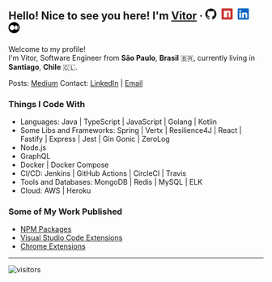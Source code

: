 ## Hello! Nice to see you here! I'm [Vitor](https://vitorsalgado.github.io/) · <a href="https://github.com/vitorsalgado"><img alt="Github Profile" width="22px" src="assets/github.svg" /></a>&nbsp;&nbsp;<a href="https://www.npmjs.com/~vitor.salgado"><img alt="NPM Packages" width="22px" src="assets/npm.svg" /></a>&nbsp;&nbsp;<a href="https://www.linkedin.com/in/vitorsalgado/"><img alt="LinkedIn Profile" width="22px" src="assets/linkedin.svg" /></a>&nbsp;&nbsp;<a href="https://medium.com/@vtrsalgado/"><img alt="Medium" width="22px" src="assets/medium.svg" /></a>

Welcome to my profile!  
I'm Vitor, Software Engineer from **São Paulo**, **Brasil** 🇧🇷, currently living in **Santiago**, **Chile** 🇨🇱.  

Posts: [Medium](https://medium.com/@vtrsalgado)
Contact: [LinkedIn](https://www.linkedin.com/in/vitorsalgado/?locale=en_US) | [Email](mailto:vsalgadopb@gmail.com)

### Things I Code With

- Languages: Java | TypeScript | JavaScript | Golang | Kotlin
- Some Libs and Frameworks: Spring | Vertx | Resilience4J | React | Fastify | Express | Jest | Gin Gonic | ZeroLog
- Node.js
- GraphQL
- Docker | Docker Compose
- CI/CD: Jenkins | GitHub Actions | CircleCI | Travis
- Tools and Databases: MongoDB | Redis | MySQL | ELK
- Cloud: AWS | Heroku

### Some of My Work Published

- [NPM Packages](https://www.npmjs.com/~vitor.salgado)
- [Visual Studio Code Extensions](https://marketplace.visualstudio.com/search?term=publisher%3A%22Vitor%20Hugo%20Salgado%22&target=VSCode&category=All%20categories&sortBy=Relevance)
- [Chrome Extensions](https://chrome.google.com/webstore/detail/obhoegnhoffpojcnnkknbiilaphdmeea?authuser=0&hl=en-US)

---

![visitors](https://visitor-badge-reloaded.herokuapp.com/badge?page_id=vitorsalgado.vitorsalgado&color=00cf00)
